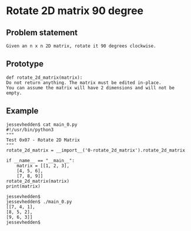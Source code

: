 # Rotate 2D matrix 90 degree

## Problem statement
	Given an n x n 2D matrix, rotate it 90 degrees clockwise.

## Prototype
	def rotate_2d_matrix(matrix):
	Do not return anything. The matrix must be edited in-place.
	You can assume the matrix will have 2 dimensions and will not be empty.
## Example
	jessevhedden$ cat main_0.py
	#!/usr/bin/python3
	"""
	Test 0x07 - Rotate 2D Matrix
	"""
	rotate_2d_matrix = __import__('0-rotate_2d_matrix').rotate_2d_matrix

	if __name__ == "__main__":
	    matrix = [[1, 2, 3],
		[4, 5, 6],
		[7, 8, 9]]
	rotate_2d_matrix(matrix)
	print(matrix)

	jessevhedden$
	jessevhedden$ ./main_0.py
	[[7, 4, 1],
	[8, 5, 2],
	[9, 6, 3]]
	jessevhedden$

